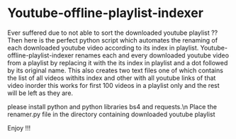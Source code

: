 # Youtube-offline-playlist-indexer
Ever suffered due to not able to sort the downloaded youtube playlist ?? Then here is the perfect python script which automates the renaming of each downloaded youtube video according to its index in playlist. 
Youtube-offline-playlist-indexer renames each and every downloaded youtube video from a playlist by replacing it with the its index in playlist and a dot followed by its original name. This also creates two text files one of which contains the list of all videos withits index and other with all youtube links of that video inorder
this works for first 100 videos in a playlist only and the rest will be left as they are.

please install python and python libraries bs4 and requests.\n Place the renamer.py file in the directory containing downloaded youtube playlist


Enjoy !!!
